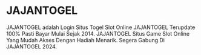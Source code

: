 # JAJANTOGEL
JAJANTOGEL adalah Login Situs Togel Slot Online JAJANTOGEL Terupdate 100% Pasti Bayar Mulai Sejak 2014. JAJANTOGEL Situs Game Slot Online Yang Mudah Akses Dengan Hadiah Menarik. Segera Gabung Di JAJANTOGEL 2024.
